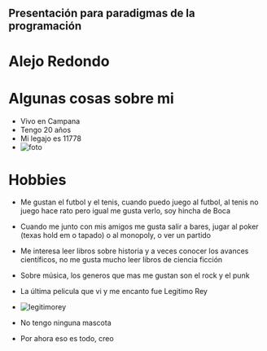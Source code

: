 ## Presentación para paradigmas de la programación
# Alejo Redondo
# Algunas cosas sobre mi
- Vivo en Campana
- Tengo 20 años
- Mi legajo es 11778
- ![foto](https://lh3.googleusercontent.com/-2hFgrfOgifc/YFjRg5R05-I/AAAAAAAACdg/o8FYilFIPrAY0w6sNCs6wfqTg-4Z5BAmgCEwYBhgLKtQDAL1OcqzIzhyBwR6qESVyjhQDQ7cE-8br01kxmuRgjcQeay-yP7oz0E9inmmcxXDIWKUiaZc0xFuTE7_d9Euy_ZbkfpKeC0SqWeATKUY0jewwHuxJOZYHCIeXyJzkl8MPT6GdNWzqNcrEjbby5hDNOtk0r6sZ557nX4XEjbQUG7IVDwnAPi4dFY7XClAOI6uuzkZ0_GaxM512Uz9rPIrSZ_n2jOl61vBbUKxBteM8fqKNBsziX1MmClr5UUcInFbwVrefVDT5ZfvUjsD3ae3acLD3PpboE3OdmhbCa35_wmt7YmJdV68EI7EK_DCyjNYKlbvWW435-jSzlia_0mmrRnb40P1GOtGu2HJepOwnql__F5p18JJ-FgwoYCPIc2nmtTp1BWs-0bvg0pHIX7-d52MdVM5anNCIqLm9zifUFAemW1jk6ZxDKt_KAHkcfyho1Ht7u8lVxIkwm_sHKbsknmqDKnbgZ1sB5aLD-iaSyUSzPOO7g25FcoUhn7pSzsNoCXRS1UFf36SgMQWlkWIK1zvN2Ap9D_b98i00lPNI5GvFT1bYE0INe16BdjDjiWhwViO36HDBh6Janm2d5Icsp5NBLa3qtT7vFadnxLVXmmEuAPZmMKCo44IG/w139-h140-p/WhatsApp%2BImage%2B2021-03-22%2Bat%2B13.53.47.jpeg)
# Hobbies
- Me gustan el futbol y el tenis, cuando puedo juego al futbol, al tenis no juego hace rato pero igual me gusta verlo, soy hincha de Boca
- Cuando me junto con mis amigos me gusta salir a bares, jugar al poker (texas hold em o tapado) o al monopoly, o ver un partido
- Me interesa leer libros sobre historia y a veces conocer los avances científicos, no me gusta mucho leer libros de ciencia ficción
- Sobre música, los generos que mas me gustan son el rock y el punk
- La última pelicula que vi y me encanto fue Legitimo Rey
- ![legitimorey](https://www.cinescondite.com/wp-content/uploads/2018/11/critica-outlaw-king1.jpg)
- No tengo ninguna mascota


- Por ahora eso es todo, creo
